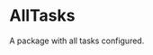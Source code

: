 <!--
 README.md


 ©[Current Date]

 This software is subject to copyright law.
 It may not be used, copied, distributed or modified without first obtaining a private licence from the copyright holder(s).
 -->

# AllTasks

A package with all tasks configured.

